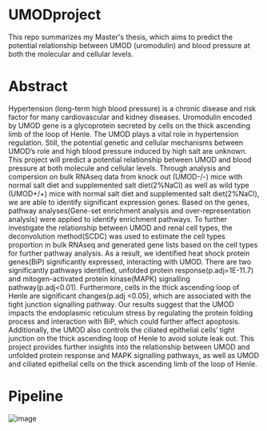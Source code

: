 # UMODproject
This repo summarizes my Master's thesis, which aims to predict the potential relationship between UMOD (uromodulin) and blood pressure at both the molecular and cellular levels.

# Abstract
Hypertension (long-term high blood pressure) is a chronic disease and risk factor for many cardiovascular and kidney diseases. Uromodulin encoded by UMOD gene is a glycoprotein secreted by cells on the thick ascending limb of the loop of Henle. The UMOD plays a vital role in hypertension regulation. Still, the potential genetic and cellular mechanisms between UMOD’s role and high blood pressure induced by high salt are unknown. This project will predict a potential relationship between UMOD and blood pressure at both molecule and cellular levels. Through analysis and compersion on bulk RNAseq data from knock out (UMOD-/-) mice with normal salt diet and supplemented salt diet(2%NaCl) as well as wild type (UMOD+/+) mice with normal salt diet and supplemented salt diet(2%NaCl), we are able to identify significant expression genes. Based on the genes, pathway analyses(Gene-set enrichment analysis and over-representation analysis) were applied to identify enrichment pathways. To further investigate the relationship between UMOD and renal cell types, the deconvolution method(SCDC) was used to estimate the cell types proportion in bulk RNAseq and generated gene lists based on the cell types for further pathway analysis. As a result, we identified heat shock protein genes(BiP) significantly expressed, interacting with UMOD. There are two significantly pathways identified, unfolded protein response(p.adj=1E-11.7) and mitogen-activated protein kinase(MAPK) signalling pathway(p.adj<0.01). Furthermore, cells in the thick ascending loop of Henle are significant changes(p.adj <0.05), which are associated with the tight junction signalling pathway. Our results suggest that the UMOD impacts the endoplasmic reticulum stress by regulating the protein folding process and interaction with BiP, which could further affect apoptosis. Additionally, the UMOD also controls the ciliated epithelial cells’ tight junction on the thick ascending loop of Henle to avoid solute leak out. This project provides further insights into the relationship between UMOD and unfolded protein response and MAPK signalling pathways, as well as UMOD and ciliated epithelial cells on the thick ascending limb of the loop of Henle.

# Pipeline

![image](https://github.com/SiyiSEA/UMODproject/assets/94650709/ba62f67b-4cd1-4db2-a596-dcc1601df9a3)

